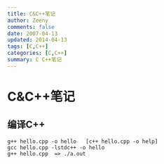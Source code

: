 ```yaml
---
title: C&C++笔记
author: Zeeny
comments: false
date: 2007-04-13
updated: 2014-04-13
tags: [C,C++]
categories: [C,C++]
summary: C C++笔记
---
```


# C&C++笔记

## 编译C++

```
g++ hello.cpp -o hello   [c++ hello.cpp -o help]
gcc hello.cpp -lstdc++ -o hello
g++ hello.cpp  => ./a.out
```

  

